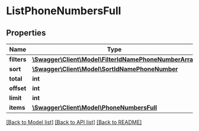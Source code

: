 # ListPhoneNumbersFull

## Properties
Name | Type | Description | Notes
------------ | ------------- | ------------- | -------------
**filters** | [**\Swagger\Client\Model\FilterIdNamePhoneNumberArray**](FilterIdNamePhoneNumberArray.md) |  | [optional] 
**sort** | [**\Swagger\Client\Model\SortIdNamePhoneNumber**](SortIdNamePhoneNumber.md) |  | [optional] 
**total** | **int** |  | [optional] 
**offset** | **int** |  | [optional] 
**limit** | **int** |  | [optional] 
**items** | [**\Swagger\Client\Model\PhoneNumbersFull**](PhoneNumbersFull.md) |  | [optional] 

[[Back to Model list]](../README.md#documentation-for-models) [[Back to API list]](../README.md#documentation-for-api-endpoints) [[Back to README]](../README.md)


